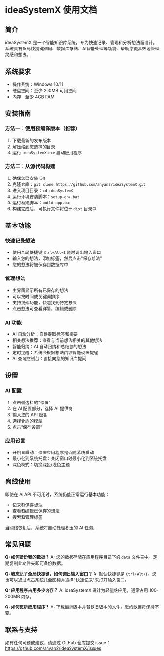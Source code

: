 # ideaSystemX 使用文档

## 简介

ideaSystemX 是一个智能知识库系统，专为快速记录、管理和分析想法而设计。系统具有全局快捷键调用、数据库存储、AI智能处理等功能，帮助您更高效地管理灵感和想法。

## 系统要求

- 操作系统：Windows 10/11
- 硬盘空间：至少 200MB 可用空间
- 内存：至少 4GB RAM

## 安装指南

### 方法一：使用预编译版本（推荐）

1. 下载最新的发布版本
2. 解压缩到您选择的目录
3. 运行 `ideaSystemX.exe` 启动应用程序

### 方法二：从源代码构建

1. 确保您已安装 Git
2. 克隆仓库：`git clone https://github.com/anyan2/ideaSystemX.git`
3. 进入项目目录：`cd ideaSystemX`
4. 运行环境安装脚本：`setup-env.bat`
5. 运行构建脚本：`build-app.bat`
6. 构建完成后，可执行文件将位于 `dist` 目录中

## 基本功能

### 快速记录想法

- 使用全局快捷键 `Ctrl+Alt+I` 随时调出输入窗口
- 输入您的想法，添加标签，然后点击"保存想法"
- 您的想法将被保存到数据库中

### 管理想法

- 主界面显示所有已保存的想法
- 可以按时间或关键词排序
- 支持搜索功能，快速找到特定想法
- 点击想法可查看详情，编辑或删除

### AI 功能

- AI 自动分析：自动提取标签和摘要
- 相关想法推荐：查看与当前想法相关的其他想法
- 智能归纳：AI 自动归纳和总结您的想法
- 定时提醒：系统会根据想法内容智能设置提醒
- AI 查询控制台：直接向您的知识库提问

## 设置

### AI 配置

1. 点击侧边栏的"设置"
2. 在 AI 配置部分，选择 AI 提供商
3. 输入您的 API 密钥
4. 选择合适的模型
5. 点击"保存设置"

### 应用设置

- 开机自启动：设置应用程序是否随系统启动
- 最小化到系统托盘：关闭窗口时最小化到系统托盘
- 深色模式：切换深色/浅色主题

## 离线使用

即使在 AI API 不可用时，系统仍能正常运行基本功能：

- 记录和保存想法
- 查看和编辑已保存的想法
- 搜索和管理标签

当网络恢复后，系统将自动处理积压的 AI 任务。

## 常见问题

**Q: 如何备份我的数据？**
A: 您的数据存储在应用程序目录下的 `data` 文件夹中。定期复制此文件夹即可备份数据。

**Q: 我忘记了全局快捷键，如何调出输入窗口？**
A: 默认快捷键是 `Ctrl+Alt+I`。您也可以通过点击系统托盘图标并选择"快速记录"来打开输入窗口。

**Q: 应用程序占用多少内存？**
A: ideaSystemX 设计为轻量级应用，通常占用 100-200MB 内存。

**Q: 如何更新应用程序？**
A: 下载最新版本并替换旧版本的文件，您的数据将保持不变。

## 联系与支持

如有任何问题或建议，请通过 GitHub 仓库提交 issue：
https://github.com/anyan2/ideaSystemX/issues
